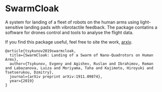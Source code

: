# SwarmCloak

A system for landing of a fleet of robots on the human arms using light-sensitive landing pads
with vibrotactile feedback. The package contatins a software for drones control and tools to analyse the flight data.

If you find this package useful, feel free to site the work, [arxiv](https://arxiv.org/pdf/1911.09874.pdf).
```
@article{tsykunov2019swarmcloak,
  title={SwarmCloak: Landing of a Swarm of Nano-Quadrotors on Human Arms},
  author={Tsykunov, Evgeny and Agishev, Ruslan and Ibrahimov, Roman and Labazanova, Luiza and Moriyama, Taha and Kajimoto, Hiroyuki and Tsetserukou, Dzmitry},
  journal={arXiv preprint arXiv:1911.09874},
  year={2019}
}
```
